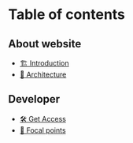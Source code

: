 # Table of contents

## About website

* [🏗️ Introduction](README.md)
* [📎 Architecture](about-website/architecture.md)

## Developer

* [🛠️ Get Access](developer/get-access.md)
* [🙎 Focal points](developer/focal-points.md)

